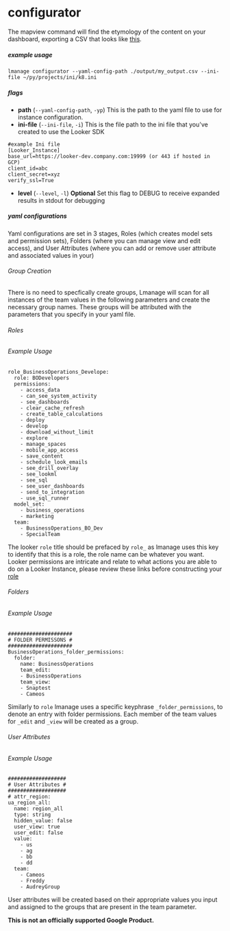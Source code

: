 # configurator
The mapview command will find the etymology of the content on your dashboard, exporting a CSV that looks like [this](https://docs.google.com/spreadsheets/d/1TzeJW46ml0uzO9RdLOOLxwtvUWjhmZxoa-xq4pbznV0/edit?resourcekey=0-xbWC87hXYFNgy1As06NncA#gid=900312158).

##### example usage
`lmanage configurator --yaml-config-path ./output/my_output.csv --ini-file ~/py/projects/ini/k8.ini`
##### flags
- **path** (`--yaml-config-path`, `-yp`) This is the path to the yaml file to use for instance configuration. 
- **ini-file** (`--ini-file`, `-i`) This is the file path to the ini file that you've created to use the Looker SDK
```
#example Ini file
[Looker_Instance]
base_url=https://looker-dev.company.com:19999 (or 443 if hosted in GCP)
client_id=abc
client_secret=xyz
verify_ssl=True
```
- **level** (`--level`, `-l`) **Optional** Set this flag to DEBUG to receive expanded results in stdout for debugging  

##### yaml configurations
Yaml configurations are set in 3 stages, Roles (which creates model sets and permission sets), Folders (where you can manage view and edit access), and User Attributes (where you can add or remove user attribute and associated values in your)

###### Group Creation
There is no need to specfically create groups, Lmanage will scan for all instances of the team values in the following parameters and create the necessary group names. These groups will be attributed with the parameters that you specify in your yaml file.

###### Roles
###### Example Usage
```
role_BusinessOperations_Develope:
  role: BODevelopers
  permissions:
    - access_data
    - can_see_system_activity
    - see_dashboards
    - clear_cache_refresh
    - create_table_calculations
    - deploy
    - develop
    - download_without_limit
    - explore
    - manage_spaces
    - mobile_app_access
    - save_content
    - schedule_look_emails
    - see_drill_overlay
    - see_lookml
    - see_sql
    - see_user_dashboards
    - send_to_integration 
    - use_sql_runner
  model_set:
    - business_operations 
    - marketing
  team:
    - BusinessOperations_BO_Dev
    - SpecialTeam
```
The looker `role` title should be prefaced by `role_` as lmanage uses this key to identify that this is a role, the role name can be whatever you want. Looker permissions are intricate and relate to what actions you are able to do on a Looker Instance, please review these links before constructing your [role](https://docs.looker.com/admin-options/settings/roles)

###### Folders
###### Example Usage
```
#####################
# FOLDER PERMISSONS #
#####################
BusinessOperations_folder_permissions:
  folder:
    name: BusinessOperations
    team_edit: 
    - BusinessOperations
    team_view:
    - Snaptest
    - Cameos

```
Similarly to `role` lmanage uses a specific keyphrase `_folder_permissions`, to denote an entry with folder permissions. Each member of the team values for `_edit` and `_view` will be created as a group.

###### User Attributes
###### Example Usage

```
###################
# User Attributes #
###################
# attr_region:
ua_region_all:
  name: region_all
  type: string
  hidden_value: false 
  user_view: true
  user_edit: false
  value:
    - us
    - ag
    - bb
    - dd
  team:
    - Cameos
    - Freddy
    - AudreyGroup
```
User attributes will be created based on their appropriate values you input and assigned to the groups that are present in the team parameter.

**This is not an officially supported Google Product.**
